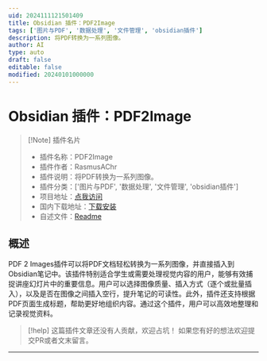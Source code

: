```yaml
---
uid: 2024111121501409
title: Obsidian 插件：PDF2Image
tags: ['图片与PDF', '数据处理', '文件管理', 'obsidian插件']
description: 将PDF转换为一系列图像。
author: AI
type: auto
draft: false
editable: false
modified: 20240101000000
---
```


# Obsidian 插件：PDF2Image

> [!Note] 插件名片
> - 插件名称：PDF2Image
> - 插件作者：RasmusAChr
> - 插件说明：将PDF转换为一系列图像。
> - 插件分类：['图片与PDF', '数据处理', '文件管理', 'obsidian插件']
> - 项目地址：[点我访问](https://github.com/rasmusachr/pdf2images)
> - 国内下载地址：[下载安装](https://pkmer.cn/products/plugin/pluginMarket/?pdf2img)
> - 自述文件：[Readme](https://ghproxy.net/https://raw.githubusercontent.com/RasmusAChr/PDF2Images/master/README.md)



## 概述

PDF 2 Images插件可以将PDF文档轻松转换为一系列图像，并直接插入到Obsidian笔记中。该插件特别适合学生或需要处理视觉内容的用户，能够有效捕捉讲座幻灯片中的重要信息。用户可以选择图像质量、插入方式（逐个或批量插入），以及是否在图像之间插入空行，提升笔记的可读性。此外，插件还支持根据PDF页面生成标题，帮助更好地组织内容。通过这个插件，用户可以高效地整理和记录视觉资料。


> [!help] 
> 这篇插件文章还没有人贡献，欢迎占坑！
> 如果您有好的想法欢迎提交PR或者文末留言。
> 

---



